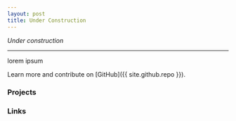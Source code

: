 ```yaml
---
layout: post
title: Under Construction
---
```


*Under construction*

-----

lorem ipsum

Learn more and contribute on [GitHub]({{ site.github.repo }}).

### Projects

### Links

<!-- * Complete Jekyll setup included (layouts, config, [404]({{ site.baseurl }}/404.html), [RSS feed]({{ site.baseurl }}/atom.xml), posts, and [example page]({{ site.baseurl }}/about))
* Mobile friendly design and development
* Easily scalable text and component sizing with `rem` units in the CSS
* Support for a wide gamut of HTML elements
* Related posts (time-based, because Jekyll) below each post
* Syntax highlighting, courtesy Jekyll's built-in support for Rouge
 -->

<!-- [My GitHub repository]({{ github.com/zach-gima }})  -->
